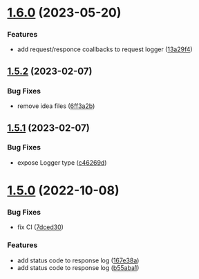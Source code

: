 # [1.6.0](https://github.com/advertikon/npm-logger/compare/v1.5.2...v1.6.0) (2023-05-20)


### Features

* add request/responce coallbacks to request logger ([13a29f4](https://github.com/advertikon/npm-logger/commit/13a29f4281b7bfa11fd48358ea273bd490310b41))

## [1.5.2](https://github.com/advertikon/npm-logger/compare/v1.5.1...v1.5.2) (2023-02-07)


### Bug Fixes

* remove idea files ([6ff3a2b](https://github.com/advertikon/npm-logger/commit/6ff3a2b73c3dbbf926168fb01136ba487805dbec))

## [1.5.1](https://github.com/advertikon/npm-logger/compare/v1.5.0...v1.5.1) (2023-02-07)


### Bug Fixes

* expose Logger type ([c46269d](https://github.com/advertikon/npm-logger/commit/c46269ddb93f79ab3b458f956a34ce6b6d3fff86))

# [1.5.0](https://github.com/advertikon/npm-logger/compare/v1.4.6...v1.5.0) (2022-10-08)


### Bug Fixes

* fix CI ([7dced30](https://github.com/advertikon/npm-logger/commit/7dced307d887561dc64d7740a92c4eb229e75a96))


### Features

* add status code to response log ([167e38a](https://github.com/advertikon/npm-logger/commit/167e38aee697744500ad8aef48263e72a9478d03))
* add status code to response log ([b55aba1](https://github.com/advertikon/npm-logger/commit/b55aba1f58ad82051baa6227d381e171353c1682))
